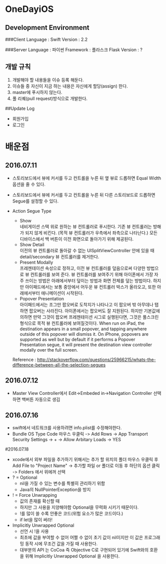# OneDayiOS

## Development Environment

###Client
Language : Swift
Version : 2.2

###Server
Language : 파이썬
Framework : 플라스크
Flask Version : ?

## 개발 규칙
1. 개발해야 할 내용들을 이슈 등록 해둔다.
2. 이슈들 중 자신이 지금 하는 내용은 자신에게 할당(assign) 한다.
3. master에 푸시하지 않는다.
4. 풀 리퀘(pull request)방식으로 개발한다.

##Update Log
* 회원가입
* 로그인

# 배운점
## 2016.07.11
* 스토리보드에서 뷰에 커서를 두고 컨트롤을 누른 뒤 옆 뷰로 드롭하면 Equal Width 옵션을 줄 수 있다.
* 스토리보드에서 뷰에 커서를 두고 컨트롤을 누른 뒤 다른 스토리보드로 드롭하면 Segue를 설정할 수 있다.
* Action Segue Type
	* Show  
	네비게이션 스택 위로 원하는 뷰 컨트롤러로 푸시한다. 기존 뷰 컨트롤러는 방해가 되지 않게 비킨다. (목적 뷰 컨트롤러가 우측에서 좌측으로 나타난다.) 모든 디바이스에서 백 버튼이 이전 화면으로 돌아가기 위해 제공된다.
	* Show Detail  
	    이전의 뷰 컨트롤러로 돌아갈 수 없는 UISplitViewController    안에 있을 때    detail/secondary     뷰 컨트롤러를 제거한다. 
	* Present Modally  
	프레젠테이션 속성으로 정하고, 이전 뷰 컨트롤러를 덮음으로써 다양한 방법으로 뷰 컨트롤러를 보여 준다. 뷰 컨트롤러를 보여주기 위해 아이폰에서 가장 자주 쓰이는 방법은 아래에서부터 덮이는 방법과 화면 전체를 덮는 방법이다. 하지만 아이패드에서는 보통 중앙에서 어두운 뷰 컨트롤러 박스가 올라오고, 또한 아래에서부터 애니메이션이 시작된다.
	* Popover Presentation  
	아이패드에서는 조그만 팝오버로 도착지가 나타나고 이 팝오버 밖 아무데나 탭하면 팝오버는 사라진다. 아이폰에서는 팝오버도 잘 지원된다. 하지만 기본값에 의하면 만약 그것이 팝오버 프레젠테이션 시그로 실행된다면, 그것은 풀스크린 형식으로 목적 뷰 컨트롤러에 보여질것이다.
	When run on iPad, the destination appears in a small popover, and tapping anywhere outside of this popover will dismiss it. On iPhone, popovers are supported as well but by default if it performs a Popover Presentation segue, it will present the destination view controller modally over the full screen.
	
	Reference : <http://stackoverflow.com/questions/25966215/whats-the-difference-between-all-the-selection-segues>
	
## 2016.07.12
* Master View Controller에서 Edit->Embeded in->Navigation Controller 선택하면 백버튼 자동으로 생김

## 2016.07.16
* swift에서 네트워크를 사용하려면 info.plist를 수정해야한다.
* Bundle OS Type Code 마우스 우클릭 -> Add Rows -> App Transport Security Settings -> + -> Allow Arbitary Loads -> YES

#2016.07.18
* xcode에서 외부 파일을 추가하기 위해서는 추가 할 위치의 폴더 마우스 우클릭 후 Add File to "Project Name" -> 추가할 파일 or 폴더로 이동 후 하단의 옵션 클릭 -> Folders 에서 위에꺼 선택
* ? = Optional 
	* nil을 가질 수 있는 변수를 특별히 관리하기 위함
	* Java의 NullPointerException을 방지
* ! = Force Unwrapping
	* 값의 존재를 확신할 때
	* 하지만 그 사용을 지양해야함 Optional을 무력화 시키기 때문이다.
	* !를 많이 쓸 수록 안좋은 코드(위험 요소가 많은 코드이다.)
	* if let을 많이 써라!
* Implicitly Unwrapped Optional
	* 선언 시 !을 사용
	* 최초에 값을 부여할 수 없어 어쩔 수 없이 초기 값이 nil이지만 이 값은 프로그래밍 동작 시에 무조건 값을 가질 때 사용한다.
	* 대부분의 API 는 CoCoa 즉 Objective C로 구현되어 있기에 Swift와의 호환을 위해 Implicitly Unwrapped Optional 을 사용한다.